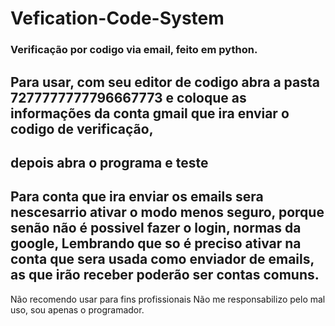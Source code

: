 # Vefication-Code-System
<h3>Verificação por codigo via email, feito em python.</h3>
<h2>Para usar, com seu editor de codigo abra a pasta 7277777777796667773 e coloque as informações da conta gmail que ira enviar o codigo de verificação,</h2>
<h2>depois abra o programa e teste</h2>

<h2>Para conta que ira enviar os emails sera nescesarrio ativar o modo menos seguro, porque senão não é possivel fazer o login, normas da google, Lembrando que so é preciso ativar na conta que sera usada como enviador de emails, as que irão receber poderão ser contas comuns.</h2>

Não recomendo usar para fins profissionais
Não me responsabilizo pelo mal uso, sou apenas o programador.
